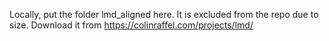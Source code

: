 Locally, put the folder lmd_aligned here.  It is excluded from the repo due to size. Download it from https://colinraffel.com/projects/lmd/
